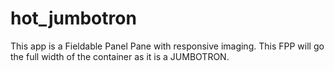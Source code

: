 hot_jumbotron
=============

This app is a Fieldable Panel Pane with responsive imaging.  This FPP will go the full width of the container as it is a JUMBOTRON.
